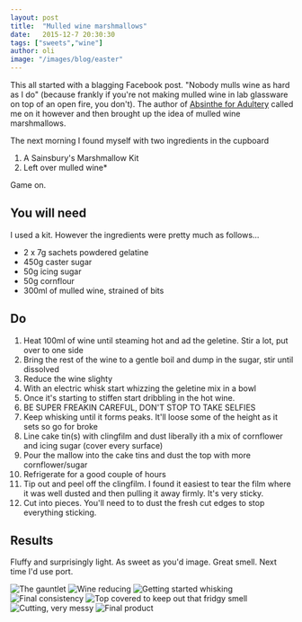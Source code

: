 ```yaml
---
layout: post
title:  "Mulled wine marshmallows"
date:   2015-12-7 20:30:30
tags: ["sweets","wine"]
author: oli
image: "/images/blog/easter"
---
```


This all started with a blagging Facebook post. "Nobody mulls wine as hard as I do" (because frankly if you're not making mulled wine in lab glassware on top of an open fire, you don't).  The author of [Absinthe for Adultery](http://absintheforadultery.tumblr.com/) called me on it however and then brought up the idea of mulled wine marshmallows.  

The next morning I found myself with two ingredients in the cupboard

1. A Sainsbury's Marshmallow Kit
2. Left over mulled wine*

Game on.


## You will need

I used a kit.  However the ingredients were pretty much as follows...

* 2 x 7g sachets powdered gelatine
* 450g caster sugar
* 50g icing sugar
* 50g cornflour
* 300ml of mulled wine, strained of bits


## Do

1. Heat 100ml of wine until steaming hot and ad the geletine.  Stir a lot, put over to one side
2. Bring the rest of the wine to a gentle boil and dump in the sugar, stir until dissolved
3. Reduce the wine slighty
4. With an electric whisk start whizzing the geletine mix in a bowl
5. Once it's starting to stiffen start dribbling in the hot wine.
6. BE SUPER FREAKIN CAREFUL, DON'T STOP TO TAKE SELFIES
7. Keep whisking until it forms peaks.  It'll loose some of the height as it sets so go for broke
8. Line cake tin(s) with clingfilm and dust liberally ith a mix of cornflower and icing sugar (cover every surface)
9. Pour the mallow into the cake tins and dust the top with more cornflower/sugar
10. Refrigerate for a good couple of hours
11. Tip out and peel off the clingfilm.  I found it easiest to tear the film where it was well dusted and then pulling it away firmly.  It's very sticky.
12. Cut into pieces.  You'll need to to dust the fresh cut edges to stop everything sticking.

## Results

Fluffy and surprisingly light.  As sweet as you'd image.  Great smell.  Next time I'd use port.


![The gauntlet](/images/blog/mulled_wine_marshmallows/mulled_wine_marshmallows_1.jpg)
![Wine reducing](/images/blog/mulled_wine_marshmallows/mulled_wine_marshmallows_2.jpg)
![Getting started whisking](/images/blog/mulled_wine_marshmallows/mulled_wine_marshmallows_3.jpg)
![Final consistency](/images/blog/mulled_wine_marshmallows/mulled_wine_marshmallows_4.jpg)
![Top covered to keep out that fridgy smell](/images/blog/mulled_wine_marshmallows/mulled_wine_marshmallows_5.jpg)
![Cutting, very messy](/images/blog/mulled_wine_marshmallows/mulled_wine_marshmallows_6.jpg)
![Final product](/images/blog/mulled_wine_marshmallows/mulled_wine_marshmallows_7.jpg)
